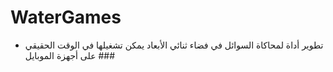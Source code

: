 # WaterGames



-  تطوير أداة لمحاكاة السوائل في فضاء ثنائي الأبعاد يمكن تشغيلها في الوقت الحقيقي على أجهزة الموبايل ###
